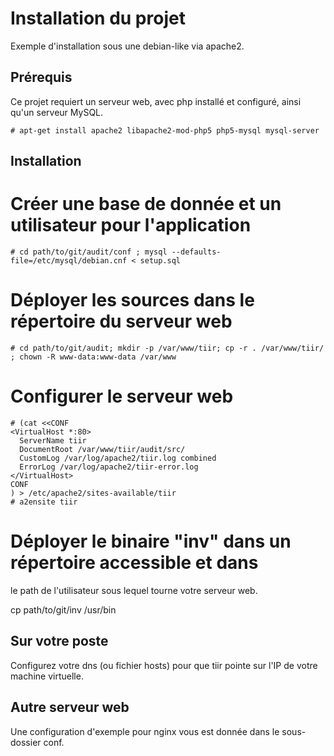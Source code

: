 Installation du projet
======================

Exemple d'installation sous une debian-like via apache2.

Prérequis
---------

Ce projet requiert un serveur web, avec php installé
et configuré, ainsi qu'un serveur MySQL.

```# apt-get install apache2 libapache2-mod-php5 php5-mysql mysql-server```

Installation
------------

# Créer une base de donnée et un utilisateur pour l'application

```# cd path/to/git/audit/conf ; mysql --defaults-file=/etc/mysql/debian.cnf < setup.sql```

# Déployer les sources dans le répertoire du serveur web

```# cd path/to/git/audit; mkdir -p /var/www/tiir; cp -r . /var/www/tiir/ ; chown -R www-data:www-data /var/www ```

# Configurer le serveur web
```
# (cat <<CONF
<VirtualHost *:80>
  ServerName tiir
  DocumentRoot /var/www/tiir/audit/src/
  CustomLog /var/log/apache2/tiir.log combined
  ErrorLog /var/log/apache2/tiir-error.log
</VirtualHost>
CONF
) > /etc/apache2/sites-available/tiir
# a2ensite tiir
```

# Déployer le binaire "inv" dans un répertoire accessible et dans
  le path de l'utilisateur sous lequel tourne votre serveur web.
  
  cp path/to/git/inv /usr/bin

Sur votre poste
---------------

Configurez votre dns (ou fichier hosts) pour que tiir pointe sur l'IP de 
votre machine virtuelle.

Autre serveur web
-----------------
Une configuration d'exemple pour nginx vous est donnée dans le 
sous-dossier conf.


